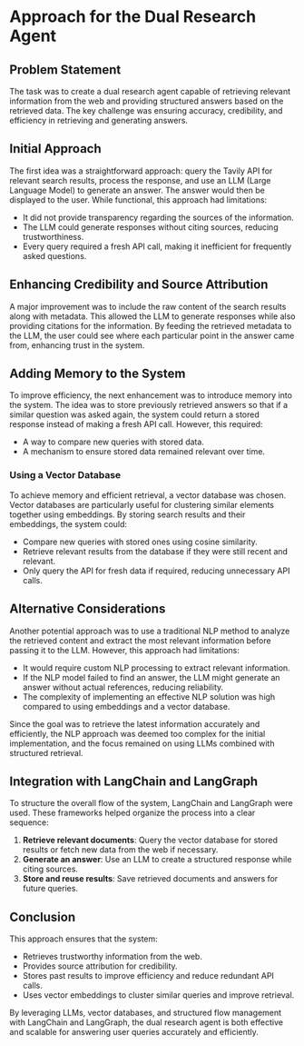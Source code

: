 # Approach for the Dual Research Agent

## Problem Statement
The task was to create a dual research agent capable of retrieving relevant information from the web and providing structured answers based on the retrieved data. The key challenge was ensuring accuracy, credibility, and efficiency in retrieving and generating answers.

## Initial Approach
The first idea was a straightforward approach: query the Tavily API for relevant search results, process the response, and use an LLM (Large Language Model) to generate an answer. The answer would then be displayed to the user. While functional, this approach had limitations:
- It did not provide transparency regarding the sources of the information.
- The LLM could generate responses without citing sources, reducing trustworthiness.
- Every query required a fresh API call, making it inefficient for frequently asked questions.

## Enhancing Credibility and Source Attribution
A major improvement was to include the raw content of the search results along with metadata. This allowed the LLM to generate responses while also providing citations for the information. By feeding the retrieved metadata to the LLM, the user could see where each particular point in the answer came from, enhancing trust in the system.

## Adding Memory to the System
To improve efficiency, the next enhancement was to introduce memory into the system. The idea was to store previously retrieved answers so that if a similar question was asked again, the system could return a stored response instead of making a fresh API call. However, this required:
- A way to compare new queries with stored data.
- A mechanism to ensure stored data remained relevant over time.

### Using a Vector Database
To achieve memory and efficient retrieval, a vector database was chosen. Vector databases are particularly useful for clustering similar elements together using embeddings. By storing search results and their embeddings, the system could:
- Compare new queries with stored ones using cosine similarity.
- Retrieve relevant results from the database if they were still recent and relevant.
- Only query the API for fresh data if required, reducing unnecessary API calls.

## Alternative Considerations
Another potential approach was to use a traditional NLP method to analyze the retrieved content and extract the most relevant information before passing it to the LLM. However, this approach had limitations:
- It would require custom NLP processing to extract relevant information.
- If the NLP model failed to find an answer, the LLM might generate an answer without actual references, reducing reliability.
- The complexity of implementing an effective NLP solution was high compared to using embeddings and a vector database.

Since the goal was to retrieve the latest information accurately and efficiently, the NLP approach was deemed too complex for the initial implementation, and the focus remained on using LLMs combined with structured retrieval.

## Integration with LangChain and LangGraph
To structure the overall flow of the system, LangChain and LangGraph were used. These frameworks helped organize the process into a clear sequence:
1. **Retrieve relevant documents**: Query the vector database for stored results or fetch new data from the web if necessary.
2. **Generate an answer**: Use an LLM to create a structured response while citing sources.
3. **Store and reuse results**: Save retrieved documents and answers for future queries.

## Conclusion
This approach ensures that the system:
- Retrieves trustworthy information from the web.
- Provides source attribution for credibility.
- Stores past results to improve efficiency and reduce redundant API calls.
- Uses vector embeddings to cluster similar queries and improve retrieval.

By leveraging LLMs, vector databases, and structured flow management with LangChain and LangGraph, the dual research agent is both effective and scalable for answering user queries accurately and efficiently.

